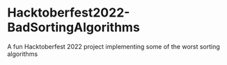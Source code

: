 # Hacktoberfest2022-BadSortingAlgorithms
A fun Hacktoberfest 2022 project implementing some of the worst sorting algorithms 
